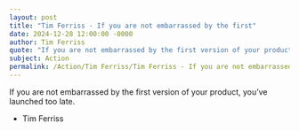 ```yaml
---
layout: post
title: "Tim Ferriss - If you are not embarrassed by the first"
date: 2024-12-28 12:00:00 -0000
author: Tim Ferriss
quote: "If you are not embarrassed by the first version of your product, you’ve launched too late."
subject: Action
permalink: /Action/Tim Ferriss/Tim Ferriss - If you are not embarrassed by the first
---
```


If you are not embarrassed by the first version of your product, you’ve launched too late.

- Tim Ferriss
